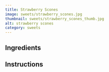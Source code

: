 ```yaml
---
title: Strawberry Scones
image: sweets/strawberry_scones.jpg
thumbnail: sweets/strawberry_scones_thumb.jpg
alt: strawberry scones
category: sweets
---
```


## Ingredients

## Instructions
